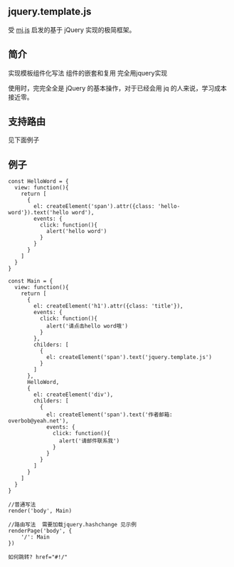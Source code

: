 ## jquery.template.js

受 [mj.js](https://github.com/ahui2016/mj.js) 启发的基于 jQuery 实现的极简框架。

## 简介

实现模板组件化写法 组件的嵌套和复用 完全用jquery实现

使用时，完完全全是 jQuery 的基本操作，对于已经会用 jq 的人来说，学习成本接近零。

## 支持路由

见下面例子

## 例子

```
const HelloWord = {
  view: function(){
	return [
	  {
		el: createElement('span').attr({class: 'hello-word'}).text('hello word'),
		events: {
		  click: function(){
			alert('hello word')
		  }
		}
	  }
	]
  }
}

const Main = {
  view: function(){
	return [
	  {
		el: createElement('h1').attr({class: 'title'}),
		events: {
		  click: function(){
			alert('请点击hello word哦')
		  }
		},
		childers: [
		  {
			el: createElement('span').text('jquery.template.js')
		  }
		]
	  },
	  HelloWord,
	  {
		el: createElement('div'),
		childers: [
		  {
			el: createElement('span').text('作者邮箱: overbob@yeah.net'),
			events: {
			  click: function(){
				alert('请邮件联系我')
			  }
			}
		  }
		]
	  }
	]
  }
}

//普通写法
render('body', Main)

//路由写法  需要加载jquery.hashchange 见示例
renderPage('body', {
	'/': Main
})

如何跳转? href="#!/"
```

